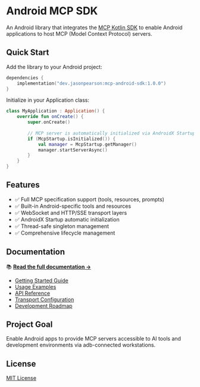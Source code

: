 # Android MCP SDK

An Android library that integrates
the [MCP Kotlin SDK](https://github.com/modelcontextprotocol/kotlin-sdk) to enable Android
applications to host MCP (Model Context Protocol) servers.

## Quick Start

Add the library to your Android project:

```kotlin
dependencies {
    implementation("dev.jasonpearson:mcp-android-sdk:1.0.0")
}
```

Initialize in your Application class:

```kotlin
class MyApplication : Application() {
    override fun onCreate() {
        super.onCreate()
        
        // MCP server is automatically initialized via AndroidX Startup
        if (McpStartup.isInitialized()) {
            val manager = McpStartup.getManager()
            manager.startServerAsync()
        }
    }
}
```

## Features

- ✅ Full MCP specification support (tools, resources, prompts)
- ✅ Built-in Android-specific tools and resources
- ✅ WebSocket and HTTP/SSE transport layers
- ✅ AndroidX Startup automatic initialization
- ✅ Thread-safe singleton management
- ✅ Comprehensive lifecycle management

## Documentation

📚 **[Read the full documentation →](https://jasonpearson.dev/android-mcp-sdk/)**

- [Getting Started Guide](docs/getting-started.md)
- [Usage Examples](docs/usage.md)
- [API Reference](docs/api-reference.md)
- [Transport Configuration](docs/transport.md)
- [Development Roadmap](roadmap/README.md)

## Project Goal

Enable Android apps to provide MCP servers accessible to AI tools and development environments via
adb-connected workstations.

## License

[MIT License](LICENSE)
